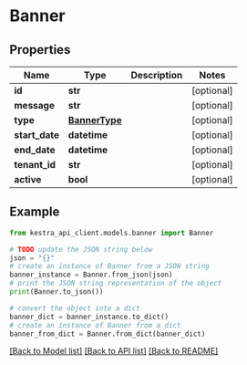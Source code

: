 # Banner


## Properties

Name | Type | Description | Notes
------------ | ------------- | ------------- | -------------
**id** | **str** |  | [optional] 
**message** | **str** |  | [optional] 
**type** | [**BannerType**](BannerType.md) |  | [optional] 
**start_date** | **datetime** |  | [optional] 
**end_date** | **datetime** |  | [optional] 
**tenant_id** | **str** |  | [optional] 
**active** | **bool** |  | [optional] 

## Example

```python
from kestra_api_client.models.banner import Banner

# TODO update the JSON string below
json = "{}"
# create an instance of Banner from a JSON string
banner_instance = Banner.from_json(json)
# print the JSON string representation of the object
print(Banner.to_json())

# convert the object into a dict
banner_dict = banner_instance.to_dict()
# create an instance of Banner from a dict
banner_from_dict = Banner.from_dict(banner_dict)
```
[[Back to Model list]](../README.md#documentation-for-models) [[Back to API list]](../README.md#documentation-for-api-endpoints) [[Back to README]](../README.md)


